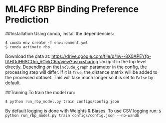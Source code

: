 # ML4FG RBP Binding Preference Prediction

##Installation
Using conda, install the dependencies:

```
$ conda env create -f environment.yml
$ conda activate rbp
```

Download the data at: https://drive.google.com/file/d/1w--8X0APEYfg-tAHOdH68COm_VOykC6n/view?usp=sharing
Unzip it in the top level directly. Depending on the`include_graph` parameter in the config, the processing step will differ.
If it is `True`, the distance matrix will be added to the processed dataset. This will take much longer so it is set to `False` by default.

##Training
To train the model run:

`$ python run_rbp_model.py train configs/config.json`

By default logging is done with Weights & Biases. To use CSV logging run:
`$ python run_rbp_model.py train configs/config.json --no-wandb`
